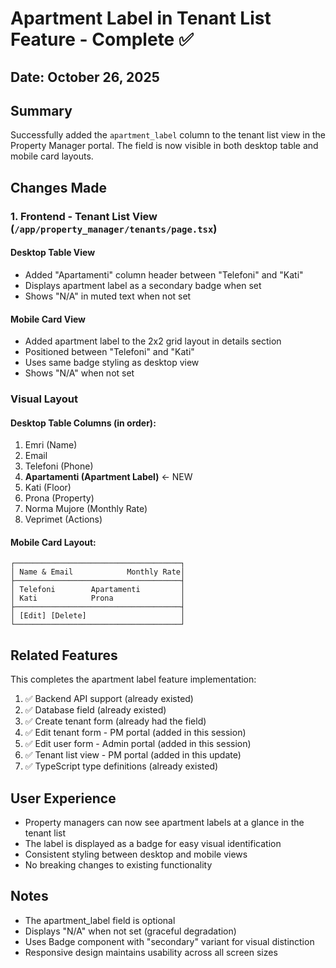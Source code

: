# Apartment Label in Tenant List Feature - Complete ✅

## Date: October 26, 2025

## Summary
Successfully added the `apartment_label` column to the tenant list view in the Property Manager portal. The field is now visible in both desktop table and mobile card layouts.

## Changes Made

### 1. Frontend - Tenant List View (`/app/property_manager/tenants/page.tsx`)

#### Desktop Table View
- Added "Apartamenti" column header between "Telefoni" and "Kati"
- Displays apartment label as a secondary badge when set
- Shows "N/A" in muted text when not set

#### Mobile Card View
- Added apartment label to the 2x2 grid layout in details section
- Positioned between "Telefoni" and "Kati"
- Uses same badge styling as desktop view
- Shows "N/A" when not set

### Visual Layout

#### Desktop Table Columns (in order):
1. Emri (Name)
2. Email
3. Telefoni (Phone)
4. **Apartamenti (Apartment Label)** ← NEW
5. Kati (Floor)
6. Prona (Property)
7. Norma Mujore (Monthly Rate)
8. Veprimet (Actions)

#### Mobile Card Layout:
```
┌─────────────────────────────────────┐
│ Name & Email            Monthly Rate│
├─────────────────────────────────────┤
│ Telefoni        Apartamenti         │
│ Kati            Prona               │
├─────────────────────────────────────┤
│ [Edit] [Delete]                     │
└─────────────────────────────────────┘
```

## Related Features
This completes the apartment label feature implementation:
1. ✅ Backend API support (already existed)
2. ✅ Database field (already existed)
3. ✅ Create tenant form (already had the field)
4. ✅ Edit tenant form - PM portal (added in this session)
5. ✅ Edit user form - Admin portal (added in this session)
6. ✅ Tenant list view - PM portal (added in this update)
7. ✅ TypeScript type definitions (already existed)

## User Experience
- Property managers can now see apartment labels at a glance in the tenant list
- The label is displayed as a badge for easy visual identification
- Consistent styling between desktop and mobile views
- No breaking changes to existing functionality

## Notes
- The apartment_label field is optional
- Displays "N/A" when not set (graceful degradation)
- Uses Badge component with "secondary" variant for visual distinction
- Responsive design maintains usability across all screen sizes

